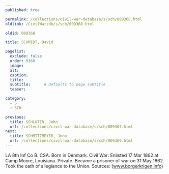 ```yaml
---
published: true

permalink: /collections/civil-war-database/s/sch/009368.html
oldlink: /CivilWar/db/s/sch/009368.html

oldid: 009368

title: SCHMIDT, David

pagelist:
  exclude: false
  order: 9368
  image: 
  alt:
  caption:
  title:
  subtitle:      # Defaults to page subtitle
  teaser:

category: 
  - S 
  - SCH

previous:
  title: SCHLUTER, John
  url: /collections/civil-war-database/s/sch/009367.html  
next:
  title: SCHMITZMEYER, John
  url: /collections/civil-war-database/s/sch/009369.html   
---
```

LA 8th Inf Co B. CSA. Born in Denmark. Civil War: Enlisted 17 Mar 1862 at Camp Moore, Louisiana. Private. Became a prisoner of war on 31 May 1862. Took the oath of allegiance to the Union. Sources: (www.borgerkrigen.info)